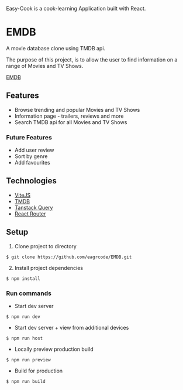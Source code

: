 Easy-Cook is a cook-learning Application built with React.
# EMDB

A movie database clone using TMDB api.

The purpose of this project, is to allow the user to find information on a range of Movies and TV Shows.

[EMDB](https://emdb-eagrcode.netlify.app/ "EMDB")

## Features

- Browse trending and popular Movies and TV Shows
- Information page - trailers, reviews and more
- Search TMDB api for all Movies and TV Shows

### Future Features

- Add user review
- Sort by genre
- Add favourites

## Technologies

- [ViteJS](https://vitejs.dev/ "ViteJS")
- [TMDB](https://developers.themoviedb.org/3/getting-started/introduction "TMDB")
- [Tanstack Query](https://tanstack.com/query/latest "Tanstack Query")
- [React Router](https://reactrouter.com/en/main/components/routes "React Router")

## Setup

1. Clone project to directory

```console
$ git clone https://github.com/eagrcode/EMDB.git
```

2. Install project dependencies

```console
$ npm install
```

### Run commands

- Start dev server

```console
$ npm run dev
```

- Start dev server + view from additional devices

```console
$ npm run host
```

- Locally preview production build

```console
$ npm run preview
```

- Build for production

```console
$ npm run build
```
